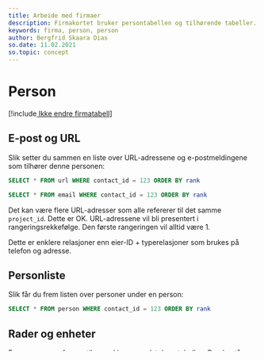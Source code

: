 ```yaml
---
title: Arbeide med firmaer
description: Firmakortet bruker persontabellen og tilhørende tabeller. Det finnes flere personoppføringer for enhver person.
keywords: firma, person, person
author: Bergfrid Skaara Dias
so.date: 11.02.2021
so.topic: concept
---
```


# Person

[!include[ Ikke endre firmatabell](../../includes/warn-company-table.md)]

## E-post og URL

Slik setter du sammen en liste over URL-adressene og e-postmeldingene som tilhører denne personen:

```SQL
SELECT * FROM url WHERE contact_id = 123 ORDER BY rank

SELECT * FROM email WHERE contact_id = 123 ORDER BY rank
```

Det kan være flere URL-adresser som alle refererer til det samme `project_id`. Dette er OK. URL-adressene vil bli presentert i rangeringsrekkefølge. Den første rangeringen vil alltid være 1.

Dette er enklere relasjoner enn eier-ID + typerelasjoner som brukes på telefon og adresse.

## Personliste

Slik får du frem listen over personer under en person:

```SQL
SELECT * FROM person WHERE contact_id = 123 ORDER BY rank
```

## Rader og enheter

En `ContactRow` refererer til en rad i `contact` databasetabellen. Den består derfor av grunnleggende datatyper som støttes av SQL.

Typen `Rows` består av en samling av rader som `ContactRows` type består av en samling av `ContactRow` typer.

Det `ContactEntity` representerer et forretningsobjekt. Den inneholder et sett med egenskaper som er samlet som én enhet som representerer et bestemt forretningsobjekt. Enheter inneholder egenskaper for ulike datatyper, for eksempel egenskaper for grunnleggende datatyper som int, streng, boolsk, enheter, enhetsmatriser, EntityElement og LocalizedField.

> [!NOTE]
>  `Person` Egenskapen til er `ContactEntity` en *skrivebeskyttet* `Person` forekomst og ikke en `PersonEntity`.

## Opprette personer

Du kan opprette en person på flere nivåer i NetServer:

* [Opprette en person med rå SQL][9]
* [Opprette en personenhet][1]
* [Opprette en personenhet via en enhet][2]
* [Opprette en personenhet via en enhetssamling][3]
* [Opprette en personrad][4]
* [Opprette en person via radsamling (Rader)][5]
* [Opprette en person via OSQL][6]

## Hente personenhet

Du kan hente en `Contact` enhet enten ved å bruke klassene som er angitt i enheter-laget eller ved å bruke agentene i tjenestelaget.

* [Få en person gjennom Ettitetslag][7]
* [Få en person gjennom Services-laget][8]

## Mer

* [Adresse og telefon: eier-ID og type][10]

<!-- Referenced links -->
[1]: entity/create-contact-entity.md
[2]: entity/create-contact-entity-in-entity.md
[3]: entity/create-contact-entity-in-collection.md
[4]: row/create-contact-row.md
[5]: row/create-contact-rows.md
[6]: osql/create-contact-osql.md
[7]: entity/get-contact-via-entities-layer.md
[8]: services/get-contact-via-services-layer.md
[9]: sql/create-contact-sql.md
[10]: ../../globalization-and-localization/address/index.md

<!-- Referenced images -->
